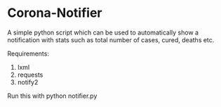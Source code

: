 # Corona-Notifier
A simple python script which can be used to automatically show a notification with stats such as total number of cases, cured, deaths etc.

Requirements:
1. lxml
2. requests
3. notify2

Run this with
python notifier.py
